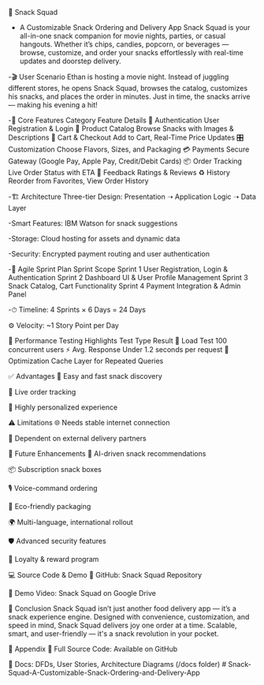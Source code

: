 🍿 Snack Squad
- A Customizable Snack Ordering and Delivery App
Snack Squad is your all-in-one snack companion for movie nights, parties, or casual hangouts. Whether it’s chips, candies, popcorn, or beverages — browse, customize, and order your snacks effortlessly with real-time updates and doorstep delivery.

-🎬 User Scenario
Ethan is hosting a movie night. Instead of juggling different stores, he opens Snack Squad, browses the catalog, customizes his snacks, and places the order in minutes. Just in time, the snacks arrive — making his evening a hit!

-🧠 Core Features
Category	Feature Details
🔐 Authentication	User Registration & Login
🍿 Product Catalog	Browse Snacks with Images & Descriptions
🛒 Cart & Checkout	Add to Cart, Real-Time Price Updates
🎛️ Customization	Choose Flavors, Sizes, and Packaging
💳 Payments	Secure Gateway (Google Pay, Apple Pay, Credit/Debit Cards)
📦 Order Tracking	Live Order Status with ETA
🌟 Feedback	Ratings & Reviews
♻️ History	Reorder from Favorites, View Order History

-🏗️ Architecture
Three-tier Design:
Presentation ➝ Application Logic ➝ Data Layer

-Smart Features:
IBM Watson for snack suggestions

-Storage:
Cloud hosting for assets and dynamic data

-Security:
Encrypted payment routing and user authentication

-📆 Agile Sprint Plan
Sprint	Scope
Sprint 1	User Registration, Login & Authentication
Sprint 2	Dashboard UI & User Profile Management
Sprint 3	Snack Catalog, Cart Functionality
Sprint 4	Payment Integration & Admin Panel

-⏱ Timeline: 4 Sprints × 6 Days = 24 Days

⚙️ Velocity: ~1 Story Point per Day

🧪 Performance Testing Highlights
Test Type	Result
👥 Load Test	100 concurrent users
⚡ Avg. Response	Under 1.2 seconds per request
🧠 Optimization	Cache Layer for Repeated Queries

✅ Advantages
🔎 Easy and fast snack discovery

🚚 Live order tracking

🎯 Highly personalized experience

⚠️ Limitations
🌐 Needs stable internet connection

🚗 Dependent on external delivery partners

🚀 Future Enhancements
🤖 AI-driven snack recommendations

📦 Subscription snack boxes

🎙️ Voice-command ordering

🌱 Eco-friendly packaging

🌍 Multi-language, international rollout

🛡️ Advanced security features

🎁 Loyalty & reward program

💻 Source Code & Demo
🔗 GitHub: Snack Squad Repository

🎥 Demo Video: Snack Squad on Google Drive

🙌 Conclusion
Snack Squad isn’t just another food delivery app — it’s a snack experience engine. Designed with convenience, customization, and speed in mind, Snack Squad delivers joy one order at a time. Scalable, smart, and user-friendly — it's a snack revolution in your pocket.

📎 Appendix
📁 Full Source Code: Available on GitHub

📜 Docs: DFDs, User Stories, Architecture Diagrams (/docs folder)
#   S n a c k - S q u a d - A - C u s t o m i z a b l e - S n a c k - O r d e r i n g - a n d - D e l i v e r y - A p p  
 
